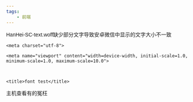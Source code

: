 ```yaml
---
tags:
    - 前端
---
```


HanHei-SC-text.woff缺少部分文字导致安卓微信中显示的文字大小不一致





<!DOCTYPE html>

<html>

<head>

    <meta charset="utf-8">

    <meta name="viewport" content="width=device-width, initial-scale=1.0, minimum-scale=1.0, maximum-scale=10.0">



    <title>font test</title>

<style type="text/css">

    div{

        font-size: 14px;

    }



    @font-face {

        font-family: 'HanHei SC';

        src: url('https://s.aaa.com/assets/font/HanHei-SC-text.woff') format('woff');

    }



    body {

        font-family: "HanHei SC","Arial",sans-serif;

    }

</style>

</head>

<body >

<div>主机查看有的冤枉</div>

</body>

</html>

